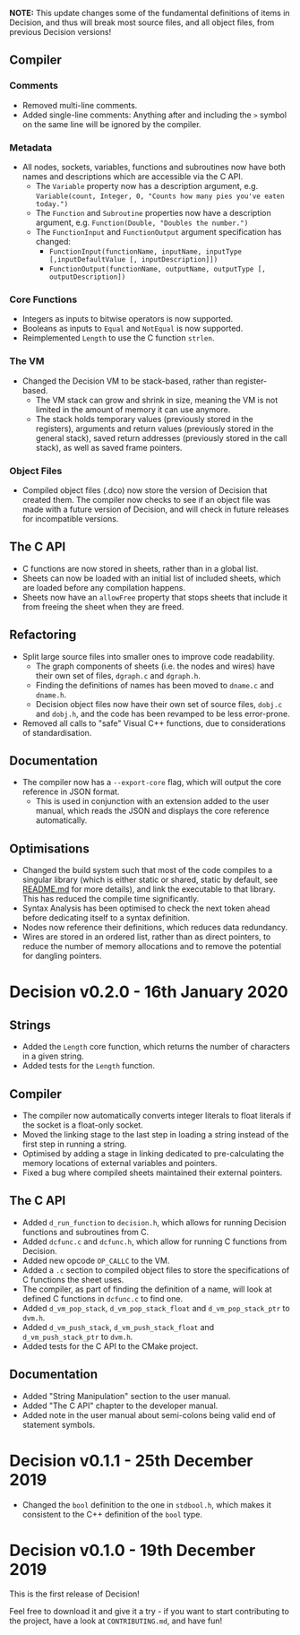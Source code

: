 **NOTE:** This update changes some of the fundamental definitions of items in
Decision, and thus will break most source files, and all object files, from
previous Decision versions!

## Compiler

### Comments

* Removed multi-line comments.
* Added single-line comments: Anything after and including the `>` symbol on
the same line will be ignored by the compiler.

### Metadata

* All nodes, sockets, variables, functions and subroutines now have both names
and descriptions which are accessible via the C API.
  * The `Variable` property now has a description argument, e.g.
  `Variable(count, Integer, 0, "Counts how many pies you've eaten today.")`
  * The `Function` and `Subroutine` properties now have a description argument,
  e.g. `Function(Double, "Doubles the number.")`
  * The `FunctionInput` and `FunctionOutput` argument specification has
  changed:
    * `FunctionInput(functionName, inputName, inputType [,inputDefaultValue [, inputDescription]])`
    * `FunctionOutput(functionName, outputName, outputType [, outputDescription])`

### Core Functions

* Integers as inputs to bitwise operators is now supported.
* Booleans as inputs to `Equal` and `NotEqual` is now supported.
* Reimplemented `Length` to use the C function `strlen`.

### The VM

* Changed the Decision VM to be stack-based, rather than register-based.
  * The VM stack can grow and shrink in size, meaning the VM is not limited in
  the amount of memory it can use anymore.
  * The stack holds temporary values (previously stored in the registers),
  arguments and return values (previously stored in the general stack), saved
  return addresses (previously stored in the call stack), as well as saved
  frame pointers.

### Object Files

* Compiled object files (.dco) now store the version of Decision that created
them. The compiler now checks to see if an object file was made with a future
version of Decision, and will check in future releases for incompatible
versions.

## The C API

* C functions are now stored in sheets, rather than in a global list.
* Sheets can now be loaded with an initial list of included sheets, which are
loaded before any compilation happens.
* Sheets now have an `allowFree` property that stops sheets that include it
from freeing the sheet when they are freed.

## Refactoring

* Split large source files into smaller ones to improve code readability.
  * The graph components of sheets (i.e. the nodes and wires) have their own
  set of files, `dgraph.c` and `dgraph.h`.
  * Finding the definitions of names has been moved to `dname.c` and `dname.h`.
  * Decision object files now have their own set of source files, `dobj.c` and
  `dobj.h`, and the code has been revamped to be less error-prone.
* Removed all calls to "safe" Visual C++ functions, due to considerations of
standardisation.

## Documentation

* The compiler now has a `--export-core` flag, which will output the core
reference in JSON format.
  * This is used in conjunction with an extension added to the user manual,
  which reads the JSON and displays the core reference automatically.

## Optimisations

* Changed the build system such that most of the code compiles to a singular
library (which is either static or shared, static by default, see
[README.md](README.md) for more details), and link the executable to that
library. This has reduced the compile time significantly.
* Syntax Analysis has been optimised to check the next token ahead before
dedicating itself to a syntax definition.
* Nodes now reference their definitions, which reduces data redundancy.
* Wires are stored in an ordered list, rather than as direct pointers, to
reduce the number of memory allocations and to remove the potential for
dangling pointers.

# Decision v0.2.0 - 16th January 2020

## Strings

* Added the `Length` core function, which returns the number of characters in
  a given string.
* Added tests for the `Length` function.

## Compiler

* The compiler now automatically converts integer literals to float literals
if the socket is a float-only socket.
* Moved the linking stage to the last step in loading a string instead of the
first step in running a string.
* Optimised by adding a stage in linking dedicated to pre-calculating the
memory locations of external variables and pointers.
* Fixed a bug where compiled sheets maintained their external pointers.

## The C API

* Added `d_run_function` to `decision.h`, which allows for running Decision
functions and subroutines from C.
* Added `dcfunc.c` and `dcfunc.h`, which allow for running C functions from
Decision.
* Added new opcode `OP_CALLC` to the VM.
* Added a `.c` section to compiled object files to store the specifications of
C functions the sheet uses.
* The compiler, as part of finding the definition of a name, will look at
defined C functions in `dcfunc.c` to find one.
* Added `d_vm_pop_stack`, `d_vm_pop_stack_float` and `d_vm_pop_stack_ptr` to
`dvm.h`.
* Added `d_vm_push_stack`, `d_vm_push_stack_float` and `d_vm_push_stack_ptr` to
`dvm.h`.
* Added tests for the C API to the CMake project.

## Documentation

* Added "String Manipulation" section to the user manual.
* Added "The C API" chapter to the developer manual.
* Added note in the user manual about semi-colons being valid end of statement
symbols.

# Decision v0.1.1 - 25th December 2019

* Changed the `bool` definition to the one in `stdbool.h`, which makes it
consistent to the C++ definition of the `bool` type.

# Decision v0.1.0 - 19th December 2019

This is the first release of Decision!

Feel free to download it and give it a try - if you want to start contributing
to the project, have a look at `CONTRIBUTING.md`, and have fun!
